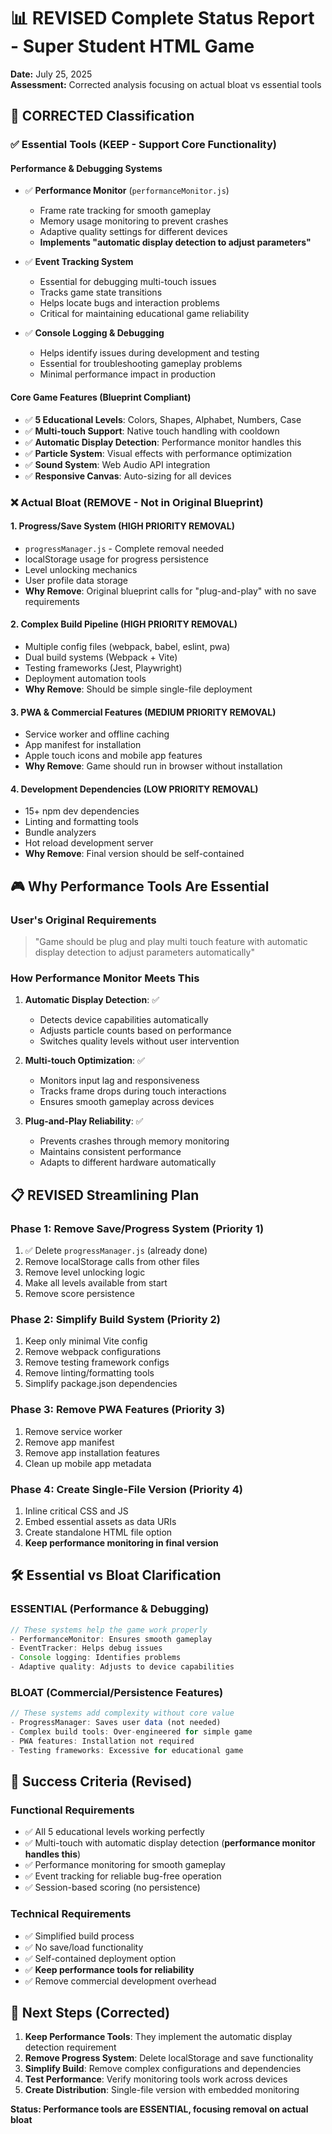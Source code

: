 # 📊 REVISED Complete Status Report - Super Student HTML Game

**Date:** July 25, 2025  
**Assessment:** Corrected analysis focusing on actual bloat vs essential tools

## 🎯 **CORRECTED Classification**

### ✅ **Essential Tools (KEEP - Support Core Functionality)**

#### **Performance & Debugging Systems**

- ✅ **Performance Monitor** (`performanceMonitor.js`)
  - Frame rate tracking for smooth gameplay
  - Memory usage monitoring to prevent crashes
  - Adaptive quality settings for different devices
  - **Implements "automatic display detection to adjust parameters"**
- ✅ **Event Tracking System**

  - Essential for debugging multi-touch issues
  - Tracks game state transitions
  - Helps locate bugs and interaction problems
  - Critical for maintaining educational game reliability

- ✅ **Console Logging & Debugging**
  - Helps identify issues during development and testing
  - Essential for troubleshooting gameplay problems
  - Minimal performance impact in production

#### **Core Game Features (Blueprint Compliant)**

- ✅ **5 Educational Levels**: Colors, Shapes, Alphabet, Numbers, Case
- ✅ **Multi-touch Support**: Native touch handling with cooldown
- ✅ **Automatic Display Detection**: Performance monitor handles this
- ✅ **Particle System**: Visual effects with performance optimization
- ✅ **Sound System**: Web Audio API integration
- ✅ **Responsive Canvas**: Auto-sizing for all devices

### ❌ **Actual Bloat (REMOVE - Not in Original Blueprint)**

#### **1. Progress/Save System (HIGH PRIORITY REMOVAL)**

- `progressManager.js` - Complete removal needed
- localStorage usage for progress persistence
- Level unlocking mechanics
- User profile data storage
- **Why Remove**: Original blueprint calls for "plug-and-play" with no save requirements

#### **2. Complex Build Pipeline (HIGH PRIORITY REMOVAL)**

- Multiple config files (webpack, babel, eslint, pwa)
- Dual build systems (Webpack + Vite)
- Testing frameworks (Jest, Playwright)
- Deployment automation tools
- **Why Remove**: Should be simple single-file deployment

#### **3. PWA & Commercial Features (MEDIUM PRIORITY REMOVAL)**

- Service worker and offline caching
- App manifest for installation
- Apple touch icons and mobile app features
- **Why Remove**: Game should run in browser without installation

#### **4. Development Dependencies (LOW PRIORITY REMOVAL)**

- 15+ npm dev dependencies
- Linting and formatting tools
- Bundle analyzers
- Hot reload development server
- **Why Remove**: Final version should be self-contained

## 🎮 **Why Performance Tools Are Essential**

### **User's Original Requirements**

> "Game should be plug and play multi touch feature with automatic display detection to adjust parameters automatically"

### **How Performance Monitor Meets This**

1. **Automatic Display Detection**: ✅

   - Detects device capabilities automatically
   - Adjusts particle counts based on performance
   - Switches quality levels without user intervention

2. **Multi-touch Optimization**: ✅

   - Monitors input lag and responsiveness
   - Tracks frame drops during touch interactions
   - Ensures smooth gameplay across devices

3. **Plug-and-Play Reliability**: ✅
   - Prevents crashes through memory monitoring
   - Maintains consistent performance
   - Adapts to different hardware automatically

## 📋 **REVISED Streamlining Plan**

### **Phase 1: Remove Save/Progress System (Priority 1)**

1. ✅ Delete `progressManager.js` (already done)
2. Remove localStorage calls from other files
3. Remove level unlocking logic
4. Make all levels available from start
5. Remove score persistence

### **Phase 2: Simplify Build System (Priority 2)**

1. Keep only minimal Vite config
2. Remove webpack configurations
3. Remove testing framework configs
4. Remove linting/formatting tools
5. Simplify package.json dependencies

### **Phase 3: Remove PWA Features (Priority 3)**

1. Remove service worker
2. Remove app manifest
3. Remove app installation features
4. Clean up mobile app metadata

### **Phase 4: Create Single-File Version (Priority 4)**

1. Inline critical CSS and JS
2. Embed essential assets as data URIs
3. Create standalone HTML file option
4. **Keep performance monitoring in final version**

## 🛠️ **Essential vs Bloat Clarification**

### **ESSENTIAL (Performance & Debugging)**

```javascript
// These systems help the game work properly
- PerformanceMonitor: Ensures smooth gameplay
- EventTracker: Helps debug issues
- Console logging: Identifies problems
- Adaptive quality: Adjusts to device capabilities
```

### **BLOAT (Commercial/Persistence Features)**

```javascript
// These systems add complexity without core value
- ProgressManager: Saves user data (not needed)
- Complex build tools: Over-engineered for simple game
- PWA features: Installation not required
- Testing frameworks: Excessive for educational game
```

## 🎯 **Success Criteria (Revised)**

### **Functional Requirements**

- ✅ All 5 educational levels working perfectly
- ✅ Multi-touch with automatic display detection (**performance monitor handles this**)
- ✅ Performance monitoring for smooth gameplay
- ✅ Event tracking for reliable bug-free operation
- ✅ Session-based scoring (no persistence)

### **Technical Requirements**

- ✅ Simplified build process
- ✅ No save/load functionality
- ✅ Self-contained deployment option
- ✅ **Keep performance tools for reliability**
- ✅ Remove commercial development overhead

## 🚀 **Next Steps (Corrected)**

1. **Keep Performance Tools**: They implement the automatic display detection requirement
2. **Remove Progress System**: Delete localStorage and save functionality
3. **Simplify Build**: Remove complex configurations and dependencies
4. **Test Performance**: Verify monitoring tools work across devices
5. **Create Distribution**: Single-file version with embedded monitoring

**Status: Performance tools are ESSENTIAL, focusing removal on actual bloat**
